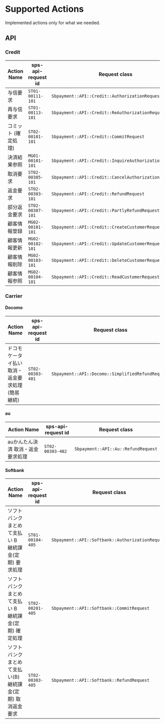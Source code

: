 # Supported Actions

Implemented actions only for what we needed.

## API

### Credit

Action Name         | sps-api-request id | Request class                                         |
-------------       | -------------      | -------------                                         |
与信要求            | `ST01-00111-101`   | `Sbpayment::API::Credit::AuthorizationRequest`        |
再与信要求          | `ST01-00113-101`   | `Sbpayment::API::Credit::ReAuthorizationRequest`      |
コミット (確定処理) | `ST02-00101-101`   | `Sbpayment::API::Credit::CommitRequest`               |
決済結果参照        | `MG01-00101-101`   | `Sbpayment::API::Credit::InquireAuthorizationRequest` |
取消要求            | `ST02-00305-101`   | `Sbpayment::API::Credit::CancelAuthorizationRequest`  |
返金要求            | `ST02-00303-101`   | `Sbpayment::API::Credit::RefundRequest`               |
部分返金要求        | `ST02-00307-101`   | `Sbpayment::API::Credit::PartlyRefundRequest`         |
顧客情報登録        | `MG02-00101-101`   | `Sbpayment::API::Credit::CreateCustomerRequest`       |
顧客情報更新        | `MG02-00102-101`   | `Sbpayment::API::Credit::UpdateCustomerRequest`       |
顧客情報削除        | `MG02-00103-101`   | `Sbpayment::API::Credit::DeleteCustomerRequest`       |
顧客情報参照        | `MG02-00104-101`   | `Sbpayment::API::Credit::ReadCustomerRequest`         |

### Carrier

#### Docomo

Action Name                                      | sps-api-request id | Request class                                     |
-------------                                    | -------------      | -------------                                     |
ドコモケータイ払い 取消・返金要求処理 (簡易継続) | `ST02-00303-401`   | `Sbpayment::API::Docomo::SimplifiedRefundRequest` |

#### au

Action Name                       | sps-api-request id | Request class                       |
-------------                     | -------------      | -------------                       |
auかんたん決済 取消・返金要求処理 | `ST02-00303-402`   | `Sbpayment::API::Au::RefundRequest` |

#### Softbank

Action Name                                              | sps-api-request id | Request class                                    |
-------------                                            | -------------      | -------------                                    |
ソフトバンクまとめて支払い B 継続課金(定期) 要求処理     | `ST01-00104-405`   | `Sbpayment::API::Softbank::AuthorizationRequest` |
ソフトバンクまとめて支払い B 継続課金(定期) 確定処理     | `ST02-00201-405`   | `Sbpayment::API::Softbank::CommitRequest`        |
ソフトバンクまとめて支払い(B)継続課金(定期) 取消返金要求 | `ST02-00303-405`   | `Sbpayment::API::Softbank::RefundRequest`        |
